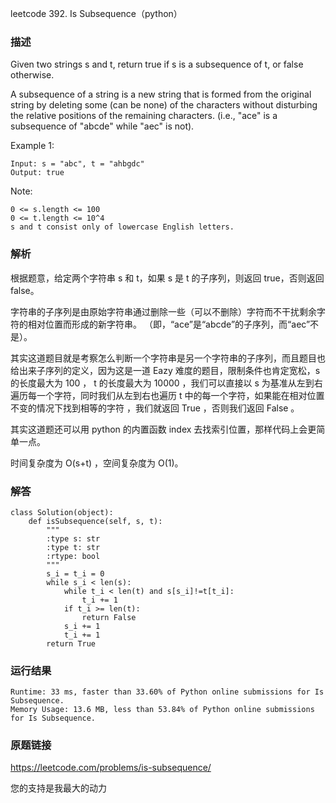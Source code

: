 leetcode  392. Is Subsequence（python）




### 描述

Given two strings s and t, return true if s is a subsequence of t, or false otherwise.

A subsequence of a string is a new string that is formed from the original string by deleting some (can be none) of the characters without disturbing the relative positions of the remaining characters. (i.e., "ace" is a subsequence of "abcde" while "aec" is not).



Example 1:


	Input: s = "abc", t = "ahbgdc"
	Output: true
	





Note:

	0 <= s.length <= 100
	0 <= t.length <= 10^4
	s and t consist only of lowercase English letters.


### 解析


根据题意，给定两个字符串 s 和 t，如果 s 是 t 的子序列，则返回 true，否则返回 false。

字符串的子序列是由原始字符串通过删除一些（可以不删除）字符而不干扰剩余字符的相对位置而形成的新字符串。 （即，“ace”是“abcde”的子序列，而“aec”不是）。

其实这道题目就是考察怎么判断一个字符串是另一个字符串的子序列，而且题目也给出来子序列的定义，因为这是一道 Eazy 难度的题目，限制条件也肯定宽松，s 的长度最大为 100 ， t 的长度最大为 10000 ，我们可以直接以 s 为基准从左到右遍历每一个字符，同时我们从左到右也遍历 t 中的每一个字符，如果能在相对位置不变的情况下找到相等的字符 ，我们就返回 True ，否则我们返回 False 。

其实这道题还可以用 python 的内置函数 index 去找索引位置，那样代码上会更简单一点。

时间复杂度为 O(s+t) ，空间复杂度为 O(1)。

### 解答
				
	class Solution(object):
	    def isSubsequence(self, s, t):
	        """
	        :type s: str
	        :type t: str
	        :rtype: bool
	        """
	        s_i = t_i = 0
	        while s_i < len(s):
	            while t_i < len(t) and s[s_i]!=t[t_i]:
	                t_i += 1
	            if t_i >= len(t):
	                return False
	            s_i += 1
	            t_i += 1
	        return True

            	      
			
### 运行结果


	Runtime: 33 ms, faster than 33.60% of Python online submissions for Is Subsequence.
	Memory Usage: 13.6 MB, less than 53.84% of Python online submissions for Is Subsequence.

### 原题链接



https://leetcode.com/problems/is-subsequence/


您的支持是我最大的动力
